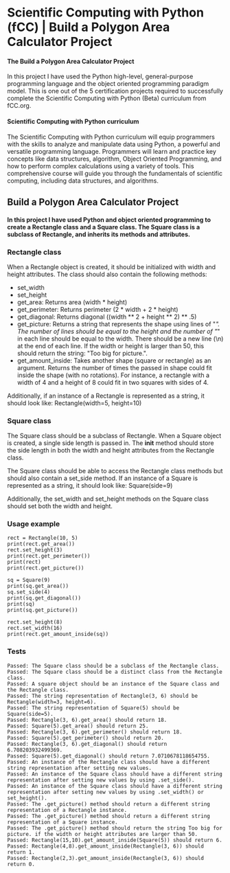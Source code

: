 # Scientific Computing with Python (fCC) | Build a Polygon Area Calculator Project

#### The Build a Polygon Area Calculator Project
 In this project I have used the Python high-level, general-purpose programming language and the object oriented programming paradigm model. This is one out of the 5 certification projects required to successfully complete the Scientific Computing with Python (Beta) curriculum from fCC.org.

#### Scientific Computing with Python curriculum
The Scientific Computing with Python curriculum will equip programmers with the skills to analyze and manipulate data using Python, a powerful and versatile programming language. Programmers will learn and practice key concepts like data structures, algorithm, Object Oriented Programming, and how to perform complex calculations using a variety of tools. This comprehensive course will guide you through the fundamentals of scientific computing, including data structures, and algorithms.

## Build a Polygon Area Calculator Project

#### In this project I have used Python and object oriented programming to create a Rectangle class and a Square class. The Square class is a subclass of Rectangle, and inherits its methods and attributes.

### Rectangle class

When a Rectangle object is created, it should be initialized with width and height attributes. The class should also contain the following methods:
- set_width
- set_height
- get_area: Returns area (width * height)
- get_perimeter: Returns perimeter (2 * width + 2 * height)
- get_diagonal: Returns diagonal ((width ** 2 + height ** 2) ** .5)
- get_picture: Returns a string that represents the shape using lines of "*". The number of lines should be equal to the height and the number of "*" in each line should be equal to the width. There should be a new line (\n) at the end of each line. If the width or height is larger than 50, this should return the string: "Too big for picture.".
- get_amount_inside: Takes another shape (square or rectangle) as an argument. Returns the number of times the passed in shape could fit inside the shape (with no rotations). For instance, a rectangle with a width of 4 and a height of 8 could fit in two squares with sides of 4.

Additionally, if an instance of a Rectangle is represented as a string, it should look like: Rectangle(width=5, height=10)
### Square class

The Square class should be a subclass of Rectangle. When a Square object is created, a single side length is passed in. The __init__ method should store the side length in both the width and height attributes from the Rectangle class.

The Square class should be able to access the Rectangle class methods but should also contain a set_side method. If an instance of a Square is represented as a string, it should look like: Square(side=9)

Additionally, the set_width and set_height methods on the Square class should set both the width and height.
### Usage example
```
rect = Rectangle(10, 5)
print(rect.get_area())
rect.set_height(3)
print(rect.get_perimeter())
print(rect)
print(rect.get_picture())

sq = Square(9)
print(sq.get_area())
sq.set_side(4)
print(sq.get_diagonal())
print(sq)
print(sq.get_picture())

rect.set_height(8)
rect.set_width(16)
print(rect.get_amount_inside(sq))
```


### Tests
```
Passed: The Square class should be a subclass of the Rectangle class.
Passed: The Square class should be a distinct class from the Rectangle class.
Passed: A square object should be an instance of the Square class and the Rectangle class.
Passed: The string representation of Rectangle(3, 6) should be Rectangle(width=3, height=6).
Passed: The string representation of Square(5) should be Square(side=5).
Passed: Rectangle(3, 6).get_area() should return 18.
Passed: Square(5).get_area() should return 25.
Passed: Rectangle(3, 6).get_perimeter() should return 18.
Passed: Square(5).get_perimeter() should return 20.
Passed: Rectangle(3, 6).get_diagonal() should return 6.708203932499369.
Passed: Square(5).get_diagonal() should return 7.0710678118654755.
Passed: An instance of the Rectangle class should have a different string representation after setting new values.
Passed: An instance of the Square class should have a different string representation after setting new values by using .set_side().
Passed: An instance of the Square class should have a different string representation after setting new values by using .set_width() or set_height().
Passed: The .get_picture() method should return a different string representation of a Rectangle instance.
Passed: The .get_picture() method should return a different string representation of a Square instance.
Passed: The .get_picture() method should return the string Too big for picture. if the width or height attributes are larger than 50.
Passed: Rectangle(15,10).get_amount_inside(Square(5)) should return 6.
Passed: Rectangle(4,8).get_amount_inside(Rectangle(3, 6)) should return 1.
Passed: Rectangle(2,3).get_amount_inside(Rectangle(3, 6)) should return 0.
```
